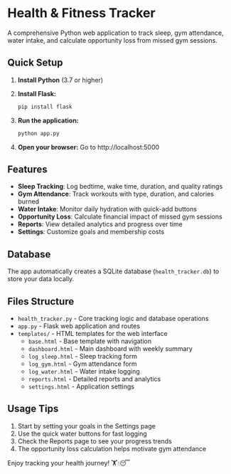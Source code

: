 # Health & Fitness Tracker

A comprehensive Python web application to track sleep, gym attendance, water intake, and calculate opportunity loss from missed gym sessions.

## Quick Setup

1. **Install Python** (3.7 or higher)

2. **Install Flask:**
   ```bash
   pip install flask
   ```

3. **Run the application:**
   ```bash
   python app.py
   ```

4. **Open your browser:**
   Go to http://localhost:5000

## Features

- **Sleep Tracking**: Log bedtime, wake time, duration, and quality ratings
- **Gym Attendance**: Track workouts with type, duration, and calories burned
- **Water Intake**: Monitor daily hydration with quick-add buttons
- **Opportunity Loss**: Calculate financial impact of missed gym sessions
- **Reports**: View detailed analytics and progress over time
- **Settings**: Customize goals and membership costs

## Database

The app automatically creates a SQLite database (`health_tracker.db`) to store your data locally.

## Files Structure

- `health_tracker.py` - Core tracking logic and database operations
- `app.py` - Flask web application and routes
- `templates/` - HTML templates for the web interface
  - `base.html` - Base template with navigation
  - `dashboard.html` - Main dashboard with weekly summary
  - `log_sleep.html` - Sleep tracking form
  - `log_gym.html` - Gym attendance form
  - `log_water.html` - Water intake logging
  - `reports.html` - Detailed reports and analytics
  - `settings.html` - Application settings

## Usage Tips

1. Start by setting your goals in the Settings page
2. Use the quick water buttons for fast logging
3. Check the Reports page to see your progress trends
4. The opportunity loss calculation helps motivate gym attendance

Enjoy tracking your health journey! 🏋️💧😴
